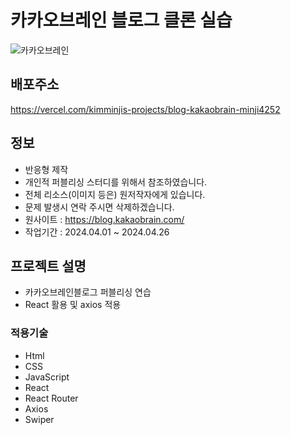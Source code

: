 # 카카오브레인 블로그 클론 실습

![카카오브레인](https://github.com/user-attachments/assets/33da7392-b832-401f-b54a-ba9a71bc8b99)

 ## 배포주소
<a href="https://vercel.com/kimminjis-projects/blog-kakaobrain-minji4252" target="_blank">https://vercel.com/kimminjis-projects/blog-kakaobrain-minji4252
</a>


## 정보

- 반응형 제작 
- 개인적 퍼블리싱 스터디를 위해서 참조하였습니다.
- 전체 리소스(이미지 등은) 원저작자에게 있습니다.
- 문제 발생시 연락 주시면 삭제하겠습니다.
- 원사이트 : https://blog.kakaobrain.com/
- 작업기간 : 2024.04.01 ~ 2024.04.26

## 프로젝트 설명

- 카카오브레인블로그 퍼블리싱 연습
- React 활용 및 axios 적용 

### 적용기술

- Html
- CSS
- JavaScript
- React
- React Router
- Axios
- Swiper
